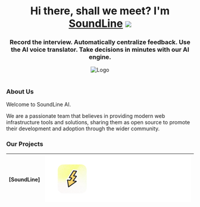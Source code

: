 <h1 align="center">Hi there, shall we meet? I'm <a href="https://SoundLine.app/" target="_blank">SoundLine</a> 
<img src="https://github.com/blackcater/blackcater/raw/main/images/Hi.gif" height="32"/></h1>
<h3 align="center">Record the interview. Automatically centralize feedback.
Use the AI voice translator. Take decisions in minutes with our AI engine.</h3>

<div align="center">
<img src="https://i.imgur.com/A0Ixclh.png" width="400" alt="Logo" />
</div>

<h1 align="center"></h1>

### About Us

Welcome to SoundLine AI.

We are a passionate team that believes in providing modern web infrastructure tools and solutions, sharing them as open source to promote their development and adoption through the wider community.

### Our Projects



|   [SoundLine]   |           <a href="github.com/SoundLineDev/SoundLine" target="blank"><picture style="width: 500px"><source media="(prefers-color-scheme: light)" srcset="https://github.com/SoundLineDev/SoundLine" /><source media="(prefers-color-scheme: dark)" srcset="https://github.com//.github/blob/main/images/1.svg" /><img src="https://github.com/Soundlinedev/.github/blob/main/images/2.png" width="500" alt="Logo" /></picture></a>            |
| :----------: | :--------------------------------------------------------------------------------------------------------------------------------------------------------------------------------------------------------------------------------------------------------------------------------------------------------------------------------------------------------------------------------: |

